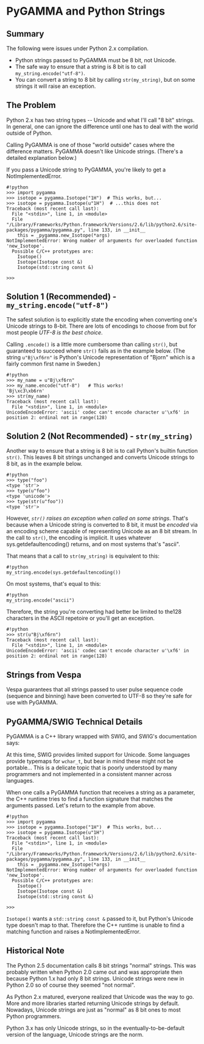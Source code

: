 # PyGAMMA and Python Strings

## Summary

The following were issues under Python 2.x compilation.

- Python strings passed to PyGAMMA must be 8 bit, not Unicode.
- The safe way to ensure that a string is 8 bit is to call `my_string.encode("utf-8")`.
- You can convert a string to 8 bit by calling `str(my_string)`, but on some strings it will raise an exception.


## The Problem

Python 2.x has two string types -- Unicode and what I'll call "8 bit" strings. In general, one can ignore the difference until one has to deal with the world outside of Python.

Calling PyGAMMA is one of those "world outside" cases where the difference matters. PyGAMMA doesn't like Unicode strings. (There's a detailed explanation below.) 

If you pass a Unicode string to PyGAMMA, you're likely to get a NotImplementedError.

```
#!python
>>> import pygamma
>>> isotope = pygamma.Isotope("1H")  # This works, but...
>>> isotope = pygamma.Isotope(u"1H")  # ...this does not
Traceback (most recent call last):
  File "<stdin>", line 1, in <module>
  File "/Library/Frameworks/Python.framework/Versions/2.6/lib/python2.6/site-packages/pygamma/pygamma.py", line 133, in __init__
    this = _pygamma.new_Isotope(*args)
NotImplementedError: Wrong number of arguments for overloaded function 'new_Isotope'.
  Possible C/C++ prototypes are:
    Isotope()
    Isotope(Isotope const &)
    Isotope(std::string const &)

>>>
```


## Solution 1 (Recommended) - `my_string.encode("utf-8")`
The safest solution is to explicitly state the encoding when converting one's Unicode strings to 8-bit. There are lots of encodings to choose from but for most people *UTF-8 is the best choice*.

Calling `.encode()` is a little more cumbersome than calling `str()`, but guaranteed to succeed where `str()` fails as in the example below. (The string `u"Bj\xf6rn"` is Python's Unicode representation of "Bjorn" which is a fairly common first name in Sweden.)

```
#!python
>>> my_name = u"Bj\xf6rn"
>>> my_name.encode("utf-8")   # This works!
'Bj\xc3\xb6rn'
>>> str(my_name)
Traceback (most recent call last):
  File "<stdin>", line 1, in <module>
UnicodeEncodeError: 'ascii' codec can't encode character u'\xf6' in position 2: ordinal not in range(128)
```



## Solution 2 (Not Recommended) - `str(my_string)`

Another way to ensure that a string is 8 bit is to call Python's builtin function `str()`. This leaves 8 bit strings unchanged and converts Unicode strings to 8 bit, as in the example below. 

```
#!python
>>> type("foo")
<type 'str'>
>>> type(u"foo")
<type 'unicode'>
>>> type(str(u"foo"))
<type 'str'>
```

However, *`str()` raises an exception when called on some strings*. That's because when a Unicode string is converted to 8 bit, it must be _encoded_ via an encoding scheme capable of representing Unicode as an 8 bit stream. In the call to `str()`, the encoding is implicit. It uses whatever sys.getdefaultencoding() returns, and on most systems that's "ascii".

That means that a call to `str(my_string)` is equivalent to this:

```
#!python
my_string.encode(sys.getdefaultencoding())
```

On most systems, that's equal to this:

```
#!python
my_string.encode("ascii")
```

Therefore, the string you're converting had better be limited to the128 characters in the ASCII repetoire or you'll get an exception.

```
#!python
>>> str(u"Bj\xf6rn")
Traceback (most recent call last):
  File "<stdin>", line 1, in <module>
UnicodeEncodeError: 'ascii' codec can't encode character u'\xf6' in position 2: ordinal not in range(128)
```


## Strings from Vespa

Vespa guarantees that all strings passed to user pulse sequence code (sequence and binning) have been converted to UTF-8 so they're safe for use with PyGAMMA.


## PyGAMMA/SWIG Technical Details

PyGAMMA is a C++ library wrapped with SWIG, and SWIG's documentation says: 

  At this time, SWIG provides limited support for Unicode. Some languages 
  provide typemaps for `wchar_t`, but bear in mind these might not be 
  portable... This is a delicate topic that is poorly understood by many 
  programmers and not implemented in a consistent manner across languages. 

When one calls a PyGAMMA function that receives a string as a parameter, the C++ runtime tries to find a function signature that matches the arguments passed. Let's return to the example from above.

```
#!python
>>> import pygamma
>>> isotope = pygamma.Isotope("1H")  # This works, but...
>>> isotope = pygamma.Isotope(u"1H")
Traceback (most recent call last):
  File "<stdin>", line 1, in <module>
  File "/Library/Frameworks/Python.framework/Versions/2.6/lib/python2.6/site-packages/pygamma/pygamma.py", line 133, in __init__
    this = _pygamma.new_Isotope(*args)
NotImplementedError: Wrong number of arguments for overloaded function 'new_Isotope'.
  Possible C/C++ prototypes are:
    Isotope()
    Isotope(Isotope const &)
    Isotope(std::string const &)

>>>
```

`Isotope()` wants a `std::string const &` passed to it, but Python's Unicode type doesn't map to that. Therefore the C++ runtime is unable to find a matching function and raises a NotImplementedError.


## Historical Note

The Python 2.5 documentation calls 8 bit strings "normal" strings. This was probably written when Python 2.0 came out and was appropriate then because Python 1.x had only 8 bit strings. Unicode strings were new in Python 2.0 so of course they seemed "not normal". 

As Python 2.x matured, everyone realized that Unicode was the way to go. More and more libraries started returning Unicode strings by default. Nowadays, Unicode strings are just as "normal" as 8 bit ones to most Python programmers.

Python 3.x has only Unicode strings, so in the eventually-to-be-default version of the language, Unicode strings are the norm.

